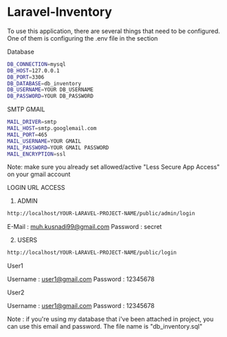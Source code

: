 # Laravel-Inventory

To use this application, there are several things that need to be configured.
One of them is configuring the .env file in the section

Database
```sh
DB_CONNECTION=mysql
DB_HOST=127.0.0.1
DB_PORT=3306
DB_DATABASE=db_inventory
DB_USERNAME=YOUR DB_USERNAME
DB_PASSWORD=YOUR DB_PASSWORD
```

SMTP GMAIL
```sh
MAIL_DRIVER=smtp
MAIL_HOST=smtp.googlemail.com
MAIL_PORT=465
MAIL_USERNAME=YOUR GMAIL
MAIL_PASSWORD=YOUR GMAIL PASSWORD
MAIL_ENCRYPTION=ssl
```
Note: make sure you already set allowed/active "Less Secure App Access" on your gmail account

LOGIN URL ACCESS
1. ADMIN
```sh
http://localhost/YOUR-LARAVEL-PROJECT-NAME/public/admin/login
```
E-Mail : muh.kusnadi99@gmail.com 
Password : secret

2. USERS
```sh
http://localhost/YOUR-LARAVEL-PROJECT-NAME/public/login
```

User1

Username : 	user1@gmail.com
Password : 12345678

User2

Username : 	user1@gmail.com
Password : 12345678

Note : if you're using my database that i've been attached in project, you can use this email and password. The file name is "db_inventory.sql"
